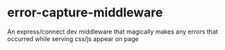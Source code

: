 # error-capture-middleware

An express/connect dev middleware that magically makes any errors that occurred while serving css/js appear on page